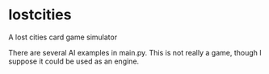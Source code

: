 lostcities
==========

A lost cities card game simulator


There are several AI examples in main.py.  This is not really a game, though I suppose it could be used as an engine.
